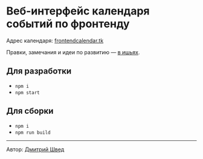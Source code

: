 # Веб-интерфейс календаря событий по фронтенду

Адрес календаря: [frontendcalendar.tk](https://frontendcalendar.tk)

Правки, замечания и идеи по развитию — [в ишьях](https://github.com/web-standards-ru/calendar-app/issues).

## Для разработки

* `npm i`
* `npm start`

## Для сборки

* `npm i`
* `npm run build`

---

Автор: [Дмитрий Швед](https://github.com/dshved)
